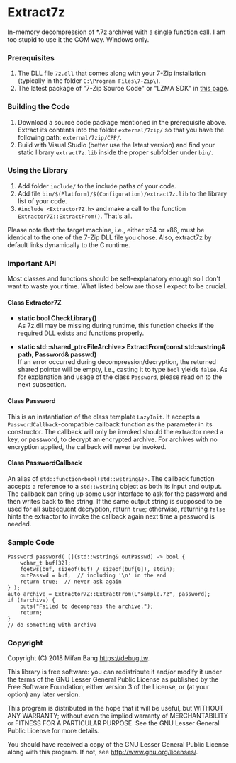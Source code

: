 # Extract7z
In-memory decompression of *.7z archives with a single function call. I am too stupid to use it the COM way. Windows only.

### Prerequisites

1. The DLL file `7z.dll` that comes along with your 7-Zip installation (typically in the folder `C:\Program Files\7-Zip\`).
2. The latest package of "7-Zip Source Code" or "LZMA SDK" in [this page](https://www.7-zip.org/download.html).

### Building the Code

1. Download a source code package mentioned in the prerequisite above. Extract its contents into the folder `external/7zip/` so that you have the following path: `external/7zip/CPP/`.
2. Build with Visual Studio (better use the latest version) and find your static library `extract7z.lib` inside the proper subfolder under `bin/`.

### Using the Library

1. Add folder `include/` to the include paths of your code.
2. Add file `bin/$(Platform)/$(Configuration)/extract7z.lib` to the library list of your code.
3. `#include <Extractor7Z.h>` and make a call to the function `Extractor7Z::ExtractFrom()`. That's all.

Please note that the target machine, i.e., either x64 or x86, must be identical to the one of the 7-Zip DLL file you chose. Also, extract7z by default links dynamically to the C runtime.

### Important API

Most classes and functions should be self-explanatory enough so I don't want to waste your time. What listed below are those I expect to be crucial.

#### Class Extractor7Z

- **static bool CheckLibrary()**<br>
As 7z.dll may be missing during runtime, this function checks if the required DLL exists and functions properly.

- **static std::shared_ptr&lt;FileArchive&gt; ExtractFrom(const std::wstring& path, Password& passwd)**<br>
If an error occurred during decompression/decryption, the returned shared pointer will be empty, i.e., casting it to type `bool` yields `false`. As for explanation and usage of the class `Password`, please read on to the next subsection.

#### Class Password

This is an instantiation of the class template `LazyInit`. It accepts a `PasswordCallback`-compatible callback function as the parameter in its constructor. The callback will only be invoked should the extractor need a key, or password, to decrypt an encrypted archive. For archives with no encryption applied, the callback will never be invoked.

#### Class PasswordCallback

An alias of `std::function<bool(std::wstring&)>`. The callback function accepts a reference to a `std::wstring` object as both its input and output. The callback can bring up some user interface to ask for the password and then writes back to the string. If the same output string is supposed to be used for all subsequent decryption, return `true`; otherwise, returning `false` hints the extractor to invoke the callback again next time a password is needed.

### Sample Code

    Password password( [](std::wstring& outPasswd) -> bool {
        wchar_t buf[32];
        fgetws(buf, sizeof(buf) / sizeof(buf[0]), stdin);
        outPasswd = buf;  // including '\n' in the end
        return true;  // never ask again
    } );
    auto archive = Extractor7Z::ExtractFrom(L"sample.7z", password);
    if (!archive) {
        puts("Failed to decompress the archive.");
        return;
    }
    // do something with archive

### Copyright

Copyright (C) 2018 Mifan Bang <https://debug.tw>.

This library is free software: you can redistribute it and/or modify it under the terms of the GNU Lesser General Public License as published by the Free Software Foundation; either version 3 of the License, or (at your option) any later version.

This program is distributed in the hope that it will be useful, but WITHOUT ANY WARRANTY; without even the implied warranty of MERCHANTABILITY or FITNESS FOR A PARTICULAR PURPOSE. See the GNU Lesser General Public License for more details.

You should have received a copy of the GNU Lesser General Public License along with this program. If not, see <http://www.gnu.org/licenses/>.

